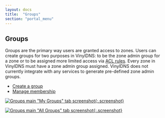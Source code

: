 ```yaml
---
layout: docs
title:  "Groups"
section: "portal_menu"
---
```


## Groups

Groups are the primary way users are granted access to zones. Users can create groups for two purposes in VinylDNS: to be the zone admin group for a zone or to be assigned more limited access via [ACL rules](manage-access.html). Every zone in VinylDNS must have a zone admin group assigned. VinylDNS does not currently integrate with any services to generate pre-defined zone admin groups.

* [Create a group](create-a-group.html)
* [Manage membership](manage-membership.html)

[![Groups main "My Groups" tab screenshot](../img/portal/groups-main.png){:.screenshot}](../img/portal/groups-main.png)

[![Groups main "All Groups" tab screenshot](../img/portal/groups-main-all.png){:.screenshot}](../img/portal/groups-main-all.png)
